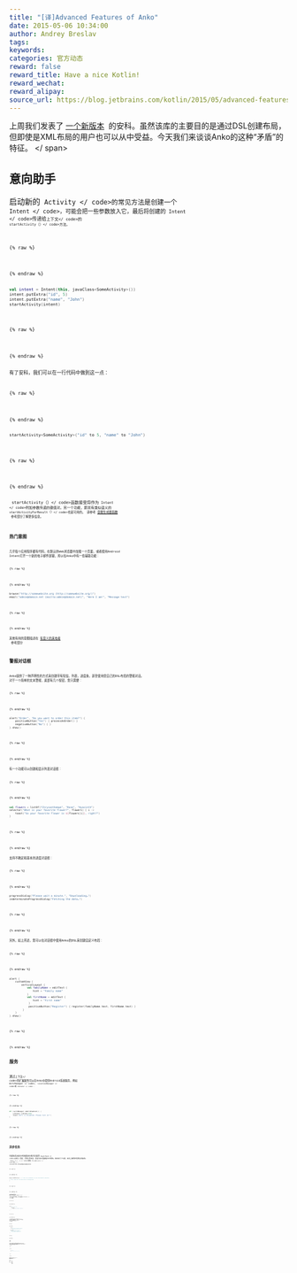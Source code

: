 ```yaml
---
title: "[译]Advanced Features of Anko"
date: 2015-05-06 10:34:00
author: Andrey Breslav
tags:
keywords:
categories: 官方动态
reward: false
reward_title: Have a nice Kotlin!
reward_wechat:
reward_alipay:
source_url: https://blog.jetbrains.com/kotlin/2015/05/advanced-features-of-anko/
---
```


上周我们发表了 [一个新版本](http://blog.jetbrains.com/kotlin/2015/04/anko-0-6-is-released/)  的安科。虽然该库的主要目的是通过DSL创建布局，但即使是XML布局的用户也可以从中受益。今天我们来谈谈Anko的这种“矛盾”的特征。<span id =“more-2135”> </ span>
## 意向助手

启动新的<code> Activity </ code>的常见方法是创建一个<code> Intent </ code>，可能会把一些参数放入它，最后将创建的<code> Intent </ code>传递给<code>上下文</ code>的<code> startActivity（）</ code>方法。

{% raw %}
<p></p>
{% endraw %}

```kotlin
val intent = Intent(this, javaClass<SomeActivity>())
intent.putExtra("id", 5)
intent.putExtra("name", "John")
startActivity(intent)
 
```

{% raw %}
<p></p>
{% endraw %}

有了安科，我们可以在一行代码中做到这一点：

{% raw %}
<p></p>
{% endraw %}

```kotlin
startActivity<SomeActivity>("id" to 5, "name" to "John")
 
```

{% raw %}
<p></p>
{% endraw %}

<code> startActivity（）</ code>函数接受将作为<code> Intent </ code>附加参数传递的键值对。另一个功能，即具有类似语义的<code> startActivityForResult（）</ code>也是可用的。
请参考 [意图生成器函数](https://github.com/JetBrains/anko/blob/master/doc/ADVANCED.md#intent-builder-functions)  参考部分了解更多信息。
## 热门意图

几乎每个应用程序都有代码，在默认的Web浏览器中加载一个页面，或者使用Android Intent打开一个新的电子邮件屏幕，所以在Anko中有一些辅助功能：

{% raw %}
<p></p>
{% endraw %}

```kotlin
browse("http://somewebsite.org (http://somewebsite.org/)")
email("admin@domain.net (mailto:admin@domain.net)", "Here I am!", "Message text")
 
```

{% raw %}
<p></p>
{% endraw %}

其他有用的意图描述在 [有意义的来电者](https://github.com/JetBrains/anko/blob/master/doc/ADVANCED.md#useful-intent-callers)  参考部分
## 警报对话框

Anko提供了一种声明性的方式来创建带有短信，列表，进度条，甚至使用您自己的DSL布局的警报对话。
对于一个简单的文本警报，底部有几个按钮，您只需要：

{% raw %}
<p></p>
{% endraw %}

```kotlin
alert("Order", "Do you want to order this item?") {
    positiveButton("Yes") { processAnOrder() }
    negativeButton("No") { }
}.show()
 
```

{% raw %}
<p></p>
{% endraw %}

有一个功能可以创建和显示列表对话框：

{% raw %}
<p></p>
{% endraw %}

```kotlin
val flowers = listOf("Chrysanthemum", "Rose", "Hyacinth")
selector("What is your favorite flower?", flowers) { i ->
    toast("So your favorite flower is ${flowers[i]}, right?")
}
 
```

{% raw %}
<p></p>
{% endraw %}

支持不确定和基本的进度对话框：

{% raw %}
<p></p>
{% endraw %}

```kotlin
progressDialog("Please wait a minute.", "Downloading…")
indeterminateProgressDialog("Fetching the data…")
 
```

{% raw %}
<p></p>
{% endraw %}

另外，如上所述，您可以在对话框中使用Anko的DSL来创建自定义布局：

{% raw %}
<p></p>
{% endraw %}

```kotlin
alert {
    customView {
        verticalLayout {
            val familyName = editText {
                hint = "Family name"
            }
            val firstName = editText {
                hint = "First name"
             }
             positiveButton("Register") { register(familyName.text, firstName.text) }
         }
    }
}.show()
 
```

{% raw %}
<p></p>
{% endraw %}

## 服务

通过<code>上下文</ code>的扩展属性可以在Anko中提供Android系统服务，例如<code> WifiManager </ code>，<code> LocationManager </ code>或<code> Vibrator </ code> ：

{% raw %}
<p></p>
{% endraw %}

```kotlin
if (!wifiManager.isWifiEnabled()) {
    vibrator.vibrate(200)
    toast("Wifi is disabled. Please turn on!")
}
 
```

{% raw %}
<p></p>
{% endraw %}

## 异步任务

可能在后台执行代码最流行的方法是将<code> AsyncTask </ code>子类化。但是，尽管它受欢迎，但在许多方面都是不方便的。安科有几个功能，实际上做同样但更容易使用。
<code> async（）{...} </ code>功能在<code> ThreadExecutor </ code>下的<code> {} </ code>中执行代码。您可以使用默认的或通过自己的。

{% raw %}
<p></p>
{% endraw %}

```kotlin
async(someExecutor) { // omit the parameter to use the default executor
// This code will be executed in background
}
 
```

{% raw %}
<p></p>
{% endraw %}

如果你想回到<code> async（）</ code>中的UI线程，你可以使用<code> uiThread（）</ code>函数。

{% raw %}
<p></p>
{% endraw %}

```kotlin
async {
    // Do some work
    uiThread {
        toast("The work is done!")
    }
}
 
```

{% raw %}
<p></p>
{% endraw %}

<code> uiThread（）</ code>在<code> async（）</ code>中有一个特殊的语义：<code> async（）</ code>不保存<code> Context </ code>实例，只有一个<code> WeakReference </ code>，所以即使lambda执行永远不会完成，<code> Context </ code>实例也不会泄漏。

{% raw %}
<p></p>
{% endraw %}

```kotlin
async {
    uiThread {
        /* Safe version. This code won't be executed
            if the underlying Context is gone. */
    }
    ctx.uiThread {
    /* Here we are calling the `uiThread`
        extension function for Context directly,
        so we are holding a reference to it. */
    }
}
 
```

{% raw %}
<p></p>
{% endraw %}

## 记录

Android SDK提供了由几种记录方法组成的<code> android.util.Log </ code>类。用法很简单，但是这些方法需要传递一个tag参数，实际的日志消息必须是一个<code> String </ code>。您可以通过使用<code> AnkoLogger </ code> trait来摆脱这一点：

{% raw %}
<p></p>
{% endraw %}

```kotlin
class SomeActivity : Activity(), AnkoLogger {
    fun someMethod() {
        info("Info message")
        debug(42) // .toString() method will be called automatically
    }
}
 
```

{% raw %}
<p></p>
{% endraw %}

默认标签名称是一个类名（在这种情况下为<code> SomeActivity </ code>），但您可以通过覆盖<code> AnkoLogger </ code>的<code> loggerTag </ code>属性轻松更改它。
每个方法有两个版本：plain和“lazy”（只有当<code> Log.isLoggable（tag，Log.INFO）</ code>是<code> true </ code>）时，将会执行lambda。

{% raw %}
<p></p>
{% endraw %}

```kotlin
info("String " + "concatenation")
info { "String " + "concatenation" }
 
```

{% raw %}
<p></p>
{% endraw %}

您可以阅读更多关于登录的信息 [记录](https://github.com/JetBrains/anko/blob/master/doc/ADVANCED.md#logging)  参考部分。
## 结论

要尝试<code> Anko </ code>，请遵循 [这些说明](https://github.com/JetBrains/anko#using-with-gradle) 。
像往常一样，您的反馈非常受欢迎。
